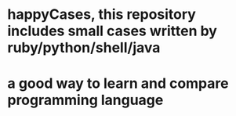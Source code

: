# happyCases, this repository includes small cases written by ruby/python/shell/java
# a good way to learn and compare programming language

